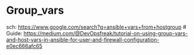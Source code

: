 # Group_vars
sch: https://www.google.com/search?q=ansible+vars+from+hostgroup # Guide: https://medium.com/@DevOpsfreak/tutorial-on-using-group-vars-and-host-vars-in-ansible-for-user-and-firewall-configuration-e0ec666afc65
